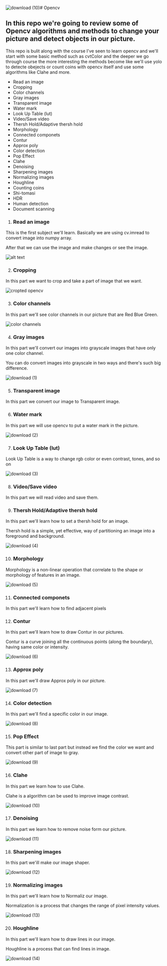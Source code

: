 ![download (10)](https://github.com/0nE01/Opencv/assets/127254729/426171ca-8c1e-4bf3-8b64-afea78738a33)# Opencv
## In this repo we're going to review some of Opencv algorithms and methods to change your picture and detect objects in our picture.

This repo is bulit along with the course I've seen to learn opencv and we'll start with some basic method such as cvtColor and the deeper we go through course the more interesting the methods become
like we'll use yolo to detecte obejects or count coins with opencv itself and use some algorithms like Clahe and more. 

* Read an image 
* Cropping
* Color channels
* Gray images
* Transparent image
* Water mark
* Look Up Table (lut)
* Video/Save video
* Thersh Hold/Adaptive thersh hold
* Morphology
* Connected componets
* Contur
* Approx poly
* Color detection
* Pop Effect
* Clahe
* Denoising
* Sharpening images
* Normalizing images
* Houghline
* Counting coins
* Shi-tomasi
* HDR
* Human detection
* Document scanning

1. ### Read an image

This is the first subject we'll learn.
Basically we are using cv.imread to convert image into numpy array.

After that we can use the image and make changes or see the image. 

![alt text](https://miro.medium.com/v2/resize:fit:720/format:webp/1*wFcEuz4CtvdgJUW-mkKvZg.jpeg)

2. ### Cropping

In this part we want to crop and take a part of image that we want.


![cropted opencv](https://github.com/0nE01/Opencv/assets/127254729/11bf098d-7b9a-4e12-abd7-ceb28d92bfff)

3. ### Color channels
   
In this part we'll see color channels in our picture that are Red Blue Green.

![color channels](https://github.com/0nE01/Opencv/assets/127254729/e6958262-86b7-445f-99f0-8a8b6f5c958c)

4. ### Gray images

In this part we'll convert our images into grayscale images that have only one color channel.

You can do convert images into grayscale in two ways and there's such big difference.

![download (1)](https://github.com/0nE01/Opencv/assets/127254729/81c31774-1d8d-4495-9646-dfa9df9353bd)

5. ### Transparent image
   
In this part we convert our image to Transparent image.

6. ### Water mark

In this part we will use opencv to put a water mark in the picture.

![download (2)](https://github.com/0nE01/Opencv/assets/127254729/9af73d4c-20a0-467b-801a-01d74a6ffade)

7. ### Look Up Table (lut)
Look Up Table is a way to change rgb color or even contrast, tones, and so on 
 
![download (3)](https://github.com/0nE01/Opencv/assets/127254729/ad576a37-84be-446a-889a-fec118b81063)


8. ### Video/Save video

In this part we will read video and save them.

9. ### Thersh Hold/Adaptive thersh hold

In this part we'll learn how to set a thersh hold for an image.

Thersh hold is a simple, yet effective, way of partitioning an image into a foreground and background.

![download (4)](https://github.com/0nE01/Opencv/assets/127254729/145a9402-f29d-49eb-9c93-77ef96a3f7b2)

10. ### Morphology

Morphology is a non-linear operation that correlate to the shape or morphology of features in an image.


 ![download (5)](https://github.com/0nE01/Opencv/assets/127254729/5970c8e1-e795-450b-9b52-aa46ae22b330)

11. ### Connected componets

In this part we'll learn how to find adjacent pixels

12. ### Contur
In this part we'll learn how to draw Contur in our pictures.

Contur is a curve joining all the continuous points (along the boundary), having same color or intensity.

![download (6)](https://github.com/0nE01/Opencv/assets/127254729/fa61e15a-aabf-4d55-b371-5bb0940ae071)

13. ### Approx poly
In this part we'll draw Approx poly in our picture.

![download (7)](https://github.com/0nE01/Opencv/assets/127254729/ff364fd6-cd9a-4fef-8a8f-2147d5544db3)

14. ### Color detection
    
In this part we'll find a specific color in our image.

![download (8)](https://github.com/0nE01/Opencv/assets/127254729/268707a4-2649-4b69-9e12-cc5c46f22651)

15. ### Pop Effect
    
This part is similar to last part but instead we find the color we want and convert other part of image to gray.

![download (9)](https://github.com/0nE01/Opencv/assets/127254729/d0685c19-4488-448a-8a02-3fef10873211)


16. ### Clahe
    
In this part we learn how to use Clahe.

Clahe is a algorithm can be used to improve image contrast.

![download (10)](https://github.com/0nE01/Opencv/assets/127254729/61dd4a60-3fcd-4cfa-8cfd-569814d2eb5f)


17. ### Denoising
    
In this part we learn how to remove noise form our picture.

![download (11)](https://github.com/0nE01/Opencv/assets/127254729/7489871a-1cfe-4f79-a68d-7b83031b1f2e)

18. ### Sharpening images

In this part we'ill make our image shaper.

![download (12)](https://github.com/0nE01/Opencv/assets/127254729/92ae9b73-c9ed-4a43-8b04-f9316b862078)


19. ### Normalizing images

In this part we'll learn how to Normaliz our image.

Normalization is a process that changes the range of pixel intensity values.

![download (13)](https://github.com/0nE01/Opencv/assets/127254729/15f05e74-93df-4322-b747-35211e95afb9)


20. ### Houghline

In this part we'll learn how to draw lines in our image.

Houghline is a process that can find lines in image. 

![download (14)](https://github.com/0nE01/Opencv/assets/127254729/5e949986-da7a-4d93-8425-05254eedf0c2)

